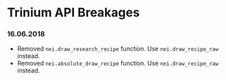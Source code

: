 # Trinium API Breakages

### 16.06.2018
* Removed `nei.draw_research_recipe` function. Use `nei.draw_recipe_raw` instead.
* Removed `nei.absolute_draw_recipe` function. Use `nei.draw_recipe_raw` instead.
